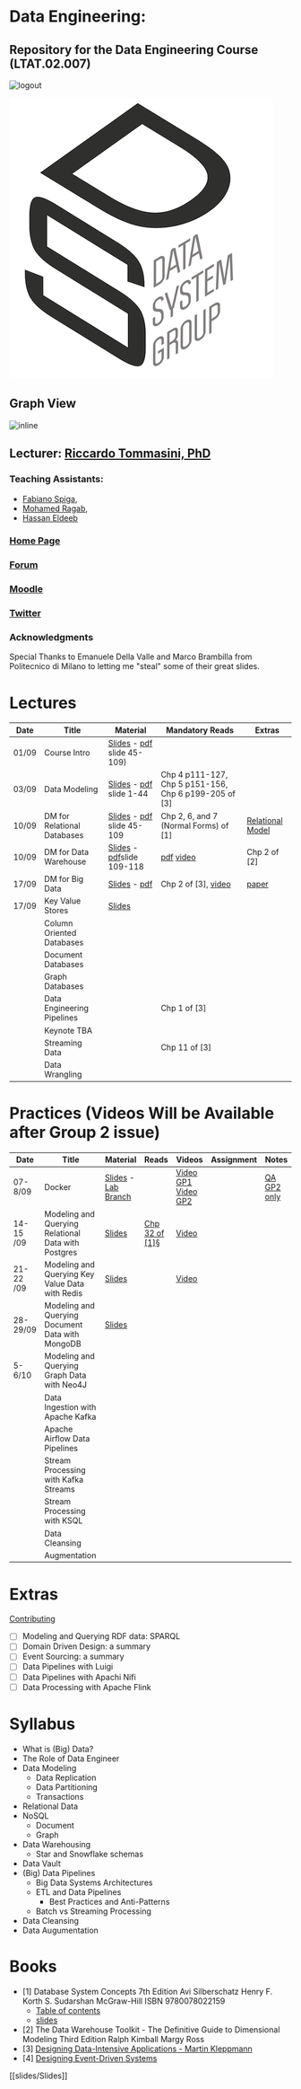 

# Data Engineering:
## Repository for the Data Engineering Course (LTAT.02.007)

![logout](https://upload.wikimedia.org/wikipedia/en/3/39/Tartu_%C3%9Clikool_logo.svg)

![logodsg](./attachments/logo_dsg_vettoriale.png)

## Graph View

![inline](./attachments/latest.png)

## Lecturer: [Riccardo Tommasini, PhD](https://riccardotommasini.com)

### Teaching Assistants: 
- [Fabiano Spiga](mailto:),  
- [Mohamed Ragab](https://bigdata.cs.ut.ee/mohamed-ragab), 
- [Hassan Eldeeb](mailto:hassan.eldeeb@ut.ee)

### [Home Page](https://courses.cs.ut.ee/2020/dataeng)

### [Forum](https://piazza.com/ut.ee/fall2020/ltat02007/home) 

### [Moodle](https://moodle.ut.ee/course/view.php?id=10457)

### [Twitter](https://twitter.com/hashtag/DataEngUT?src=hashtag_click)

### Acknowledgments

Special Thanks to Emanuele Della Valle and Marco Brambilla from Politecnico di Milano to letting me "steal" some of their great slides.

# Lectures

| Date  | Title              | Material | Mandatory Reads | Extras |
|-------|--------------------|----------|-----------------|--------|
| 01/09 | Course Intro       | [Slides](./Data%20Engineer.md) - [pdf](./pdfs/Data%20Engineer.pdf) slide 45-109) | ||
| 03/09 | Data Modeling      | [Slides](Data%20Modeling.md) - [pdf](./pdfs/Data%20Modeling.pdf) slide 1-44 | Chp 4 p111-127, Chp 5 p151-156, Chp 6 p199-205 of [3]
| 10/09 |  DM for Relational Databases |   [Slides](Data%20Modeling.md) - [pdf](./pdfs/Data%20Modeling.pdf) slide 45-109 | Chp 2, 6, and 7 (Normal Forms) of [1] | [Relational Model](https://course.ccs.neu.edu/cs3200sp18s3/ssl/readings/codd.pdf) | 
|10/09  |  DM for Data Warehouse         |  [Slides](Data%20Modeling.md)  - [pdf](./pdfs/Data%20Modeling.pdf)slide 109-118|  [pdf](http://www.kimballgroup.com/wp-content/uploads/2013/08/2013.09-Kimball-Dimensional-Modeling-Techniques11.pdf) [video](http://slideshot.epfl.ch/play/suri_stonebraker)|  Chp 2 of [2] | 
| 17/09 |  DM for Big Data   | [Slides](Data%20Modeling%20for%20Big%20Data.md) - [pdf](./pdfs/Data%20Modeling%20Big%20Data.pdf)| Chp 2 of [3], [video](https://www.youtube.com/watch?v=LDW0QWie21s)|[paper](https://www.ics.uci.edu/~cs223/papers/cidr07p15.pdf)| 
| 17/09 |  Key Value Stores |[Slides]()|||
|| Column Oriented Databases  ||||
|| Document Databases  ||||
|| Graph Databases ||||
|| Data Engineering Pipelines ||Chp 1 of [3]||
|| Keynote TBA||||
|| Streaming Data ||Chp 11 of [3]||
|| Data Wrangling ||||

# Practices (Videos Will be Available after Group 2 issue)

| Date     | Title              | Material | Reads | Videos | Assignment | Notes |
|----------|-------------|----------|-------|-------|-------|----|
| 07-8/09  | Docker |  [Slides](./docker/README.md) - [Lab Branch](https://github.com/DataSystemsGroupUT/dataeng/tree/docker) | |[Video GP1](https://panopto.ut.ee/Panopto/Pages/Viewer.aspx?id=31e77abe-b51e-4a39-8c33-ac30009b7ba6) [Video GP2](https://panopto.ut.ee/Panopto/Pages/Viewer.aspx?id=31e77abe-b51e-4a39-8c33-ac30009b7ba6) ||  [QA GP2 only](https://docs.google.com/document/d/134YKfqp49-rtAXa0FJO30LJonHVO-PeYLqqeo8DQY9I/) 
| 14-15 /09  |Modeling and Querying Relational Data with Postgres|[Slides](https://github.com/DataSystemsGroupUT/dataeng/blob/Homework1/PostgreSQL.pdf)|[Chp 32 of [1]§](https://www.db-book.com/db7/online-chapters-dir/32.pdf) |[Video](https://panopto.ut.ee/Panopto/Pages/Viewer.aspx?id=b3221179-fd3a-4b4e-9a67-ac38008f7fbe)|||
| 21-22 /09  |Modeling and Querying Key Value Data with Redis|[Slides](https://github.com/DataSystemsGroupUT/dataeng/blob/Homework2/REDIS.pdf)||[Video](https://panopto.ut.ee/Panopto/Pages/Viewer.aspx?id=0e659b03-7d3e-4b4c-a0f9-ac3d00f462a7)|||
|28-29/09   |Modeling and Querying Document Data with MongoDB|[Slides](https://github.com/DataSystemsGroupUT/dataeng/blob/Homework3/slides/MongoDB.pdf)|||||
|5-6/10        | Modeling and Querying Graph Data with Neo4J||||||
|| Data Ingestion with Apache Kafka||||||
|| Apache Airflow Data Pipelines||||||
|| Stream Processing with  Kafka Streams||||||
|| Stream Processing with  KSQL||||||
||Data Cleansing ||||||
||Augmentation||||||

# Extras

[Contributing](./CONTRIBUTING.md)

- [ ] Modeling and Querying RDF data: SPARQL
- [ ] Domain Driven Design: a summary
- [ ] Event Sourcing: a summary
- [ ] Data Pipelines with Luigi
- [ ] Data Pipelines with Apachi Nifi 
- [ ] Data Processing with Apache Flink

# Syllabus

- What is (Big) Data?
- The Role of Data Engineer
- Data Modeling
  	- Data Replication
	- Data Partitioning
	- Transactions
- Relational Data
- NoSQL
  - Document
  - Graph
- Data Warehousing
  - Star and Snowflake schemas
- Data Vault 
- (Big) Data Pipelines
	- Big Data Systems Architectures
	- ETL and Data Pipelines
	  - Best Practices and Anti-Patterns
	- Batch vs Streaming Processing
- Data Cleansing
- Data Augumentation

# Books

- [1] Database System Concepts 7th Edition Avi Silberschatz Henry F. Korth S. Sudarshan McGraw-Hill ISBN 9780078022159
  - [Table of contents](https://www.db-book.com/db7/toc-dir/toc.pdf)
  - [slides](https://www.db-book.com/db7/slides-dir/index.html)
- [2] The Data Warehouse Toolkit - The Definitive Guide to Dimensional Modeling Third Edition  Ralph Kimball Margy Ross
- [3] [Designing Data-Intensive Applications - Martin Kleppmann ](https://dataintensive.net/)
- [4] [Designing Event-Driven Systems](https://www.oreilly.com/library/view/designing-event-driven-systems/9781492038252/)

[[slides/Slides]]
